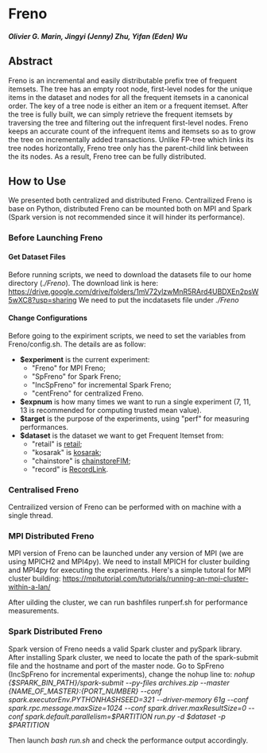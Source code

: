 # Freno
##### Olivier G. Marin, Jingyi (Jenny) Zhu, Yifan (Eden) Wu


## Abstract
  Freno is an incremental and easily distributable prefix tree of frequent itemsets. The tree has an empty root node, first-level nodes for the unique items in the dataset and nodes for all the frequent itemsets in a canonical order. The key of a tree node is either an item or a frequent itemset. After the tree is fully built, we can simply retrieve the frequent itemsets by traversing the tree and filtering out the infrequent first-level nodes. Freno keeps an accurate count of the infrequent items and itemsets so as to grow the tree on incrementally added transactions. Unlike FP-tree which links its tree nodes horizontally, Freno tree only has the parent-child link between the its nodes. As a result, Freno tree can be fully distributed.

## How to Use
  We presented both centralized and distributed Freno. Centrailized Freno is base on Python, distributed Freno can be mounted both on MPI and Spark (Spark version is not recommended since it will hinder its performance). 

### Before Launching Freno

#### Get Dataset Files
  Before running scripts, we need to download the datasets file to our home directory (_./Freno_). 
  The download link is here: https://drive.google.com/drive/folders/1mV72ylzwMnR5RArd4UBDXEn2psW5wXC8?usp=sharing
  We need to put the incdatasets file under _./Freno_

  
#### Change Configurations
  Before going to the expiriment scripts, we need to set the variables from Freno/config.sh. The details are as follow:
   * **$experiment** is the current experiment: 
     + "Freno" for MPI Freno; 
     + "SpFreno" for Spark Freno; 
     + "IncSpFreno" for incremental Spark Freno; 
     + "centFreno" for centralized Freno.
   * **$expnum** is how many times we want to run a single experiment (7, 11, 13 is recommended for computing trusted mean value).
   * **$target** is the purpose of the experiments, using "perf" for measuring performances.
   * **$dataset** is the dataset we want to get Frequent Itemset from: 
     + "retail" is [retail](http://www.philippe-fournier-viger.com/spmf/datasets/retail.txt);
     + "kosarak" is [kosarak](http://www.philippe-fournier-viger.com/spmf/datasets/kosarak.dat);
     + "chainstore" is [chainstoreFIM](http://www.philippe-fournier-viger.com/spmf/datasets/chainstoreFIM.txt);
     + "record" is [RecordLink](http://www.philippe-fournier-viger.com/spmf/datasets/RecordLink.txt).



### Centralised Freno
  Centrailized version of Freno can be performed with on machine with a single thread. 

### MPI Distributed Freno
  MPI version of Freno can be launched under any version of MPI (we are using MPICH2 and MPI4py). We need to install MPICH for cluster building and MPI4py for executing the experiments. 
  Here's a simple tutoral for MPI cluster building: https://mpitutorial.com/tutorials/running-an-mpi-cluster-within-a-lan/
  
  After uilding the cluster, we can run bashfiles runperf.sh for performance measurements.
  


### Spark Distributed Freno
  Spark version of Freno needs a valid Spark cluster and pySpark library. After installing Spark cluster, we need to locate the path of the spark-submit file and the hostname and port of the master node.
  Go to SpFreno (IncSpFreno for incremental experiments), change the nohup line to:
    _nohup {$SPARK_BIN_PATH}/spark-submit --py-files archives.zip --master {NAME_OF_MASTER}:{PORT_NUMBER} --conf spark.executorEnv.PYTHONHASHSEED=321 --driver-memory 61g --conf spark.rpc.message.maxSize=1024 --conf spark.driver.maxResultSize=0 --conf spark.default.parallelism=$PARTITION run.py -d $dataset -p $PARTITION_
    
  Then launch _bash run.sh_ and check the performance output accordingly.
    
